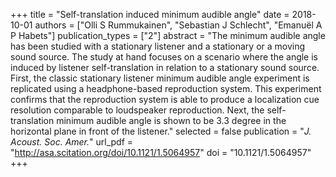+++
title = "Self-translation induced minimum audible angle"
date = 2018-10-01
authors = ["Olli S Rummukainen", "Sebastian J Schlecht", "Emanuël A P Habets"]
publication_types = ["2"]
abstract = "The minimum audible angle has been studied with a stationary listener and a stationary or a moving sound source. The study at hand focuses on a scenario where the angle is induced by listener self-translation in relation to a stationary sound source. First, the classic stationary listener minimum audible angle experiment is replicated using a headphone-based reproduction system. This experiment confirms that the reproduction system is able to produce a localization cue resolution comparable to loudspeaker reproduction. Next, the self-translation minimum audible angle is shown to be 3.3 degree in the horizontal plane in front of the listener."
selected = false
publication = "*J. Acoust. Soc. Amer.*"
url_pdf = "http://asa.scitation.org/doi/10.1121/1.5064957"
doi = "10.1121/1.5064957"
+++

